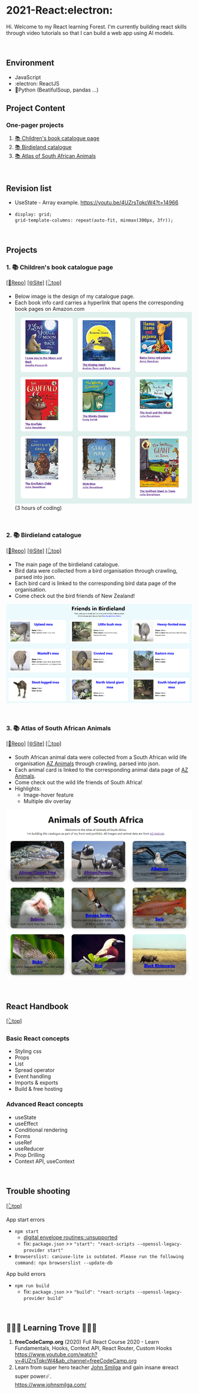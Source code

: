 # <span id="top">2021-React:electron: </span>
Hi. Welcome to my React learning Forest. 
I'm currently building react skills through video tutorials so that I can build a web app using AI models.

<br>

## Environment
- JavaScript
- :electron: ReactJS
- 🐍Python (BeatifulSoup, pandas ...)

## Project Content
### One-pager projects
1. [📚 Children's book catalogue page](#project1)
2. [📚 Birdieland catalogue](#project2)
3. [📚 Atlas of South African Animals](#project3)

<br>

## Revision list
- UseState - Array example.  https://youtu.be/4UZrsTqkcW4?t=14966
-
      display: grid;
      grid-template-columns: repeat(auto-fit, minmax(300px, 3fr));

<br>

## Projects
### <span id="project1">1. 📚 Children's book catalogue page</span>
[[📂Repo]](https://github.com/Coding-Forest/2021-React/tree/main/Mini%20Project%201%20Book%20Catalogue) [[🌐Site]](https://react-forest-basic-2021.netlify.app/) [[👆top]](#top)

- Below image is the design of my catalogue page.
- Each book info card carries a hyperlink that opens the corresponding book pages on Amazon.com
![Children's book catalogue in the making](https://github.com/Coding-Forest/2021-React/blob/main/images/Book%20catalogue%201.png)  
(3 hours of coding)

<br>

### <span id="project2">2. 📚 Birdieland catalogue</span>
[[📂Repo]](https://github.com/Coding-Forest/2021-React/tree/main/Mini%20Project%202%20Kiwi%20Bird%20Catalogue) [[🌐Site]](https://birdieland-catalogue.netlify.app/)  [[👆top]](#top)

- The main page of the birdieland catalogue.
- Bird data were collected from a bird organisation through crawling, parsed into json.
- Each bird card is linked to the corresponding bird data page of the organisation.
- Come check out the bird friends of New Zealand!

![Birdieland friends catalogue](https://github.com/Coding-Forest/2021-React/blob/main/images/Bird%20catalogue%20ver%202.png)  

<br>

### <span id="project3">3. 📚 Atlas of South African Animals</span>
[[📂Repo]](https://github.com/Coding-Forest/2021-React/tree/main/Mini%20Project%203%20South%20African%20Animal%20Atlas) [[🌐Site]](https://south-african-animal-atlas.netlify.app/)  [[👆top]](#top)

- South African animal data were collected from a South African wild life organisation [AZ Animals](https://a-z-animals.com/) through crawling, parsed into json.
- Each animal card is linked to the corresponding animal data page of [AZ Animals](https://a-z-animals.com/).
- Come check out the wild life friends of South Africa!
- Highlights: 
  - Image-hover feature
  - Multiple div overlay
 
![Birdieland friends catalogue](https://github.com/Coding-Forest/2021-React/blob/main/images/SA-animals.png)  

<br>

## React Handbook

[[👆top]](#top)

### Basic React concepts
- Styling css
- Props
- List
- Spread operator
- Event handling
- Imports & exports
- Build & free hosting

### Advanced React concepts
- useState  
- useEffect  
- Conditional rendering
- Forms
- useRef
- useReducer
- Prop Drilling
- Context API, useContext

<br>

## Trouble shooting
[[👆top]](#top)

App start errors
- `npm start`
  - [digital envelope routines::unsupported](https://stackoverflow.com/questions/69692842/error0308010cdigital-envelope-routinesunsupported)
  - fix: `package.json` >> `"start": "react-scripts --openssl-legacy-provider start"`
- `Browserslist: caniuse-lite is outdated. Please run the following command: npx browserslist --update-db`  

App build errors  
- `npm run build`
  - fix: `package.json` >> `"build": "react-scripts --openssl-legacy-provider build"`


<br>

## 🌳🌳🌳 Learning Trove 🌳🌳🌳
1) **freeCodeCamp.org** (2020) Full React Course 2020 - Learn Fundamentals, Hooks, Context API, React Router, Custom Hooks 
  https://www.youtube.com/watch?v=4UZrsTqkcW4&ab_channel=freeCodeCamp.org  
2) Learn from super hero teacher [John Smilga](https://github.com/john-smilga) and gain insane ❄️react super power☄️.  
  https://www.johnsmilga.com/  

